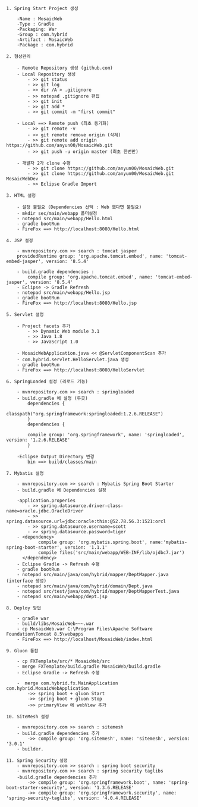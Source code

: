 	
	1. Spring Start Project 생성

		-Name : MosaicWeb
		-Type : Gradle
		-Packaging: War
		-Group : com.hybrid
		-Artifact : MosaicWeb
		-Package : com.hybrid
	
	2. 형상관리
		
		- Remote Repository 생성 (github.com)
		- Local Repository 생성
			- >> git status
			- >> git log
			- >> dir /A > .gitignore
			- >> notepad .gitignore 편집
			- >> git init
			- >> git add *
			- >> git commit -m "first commit"
		
		- Local ==> Remote push (최초 동기화)
			- >> git remote -v
			- >> git remote remove origin (삭제)
			- >> git remote add origin https://github.com/anyun00/MosaicWeb.git
			- >> git push -u origin master (최초 한번만)
		
		- 개발자 2가 clone 수행
			- >> git clone https://github.com/anyun00/MosaicWeb.git
			- >> git clone https://github.com/anyun00/MosaicWeb.git MosaicWebDev
			- >> Eclipse Gradle Import
			
	3. HTML 설정
		
		- 설정 불필요 (Dependencies 선택 : Web 했다면 불필요)
		- mkdir sec/main/webapp 폴더설정
		- notepad src/main/webapp/Hello.html
		- gradle bootRun
		- FireFox ==> http://localhost:8080/Hello.html
		
	4. JSP 설정
		
		- mvnrepository.com >> search : tomcat jasper
		providedRuntime group: 'org.apache.tomcat.embed', name: 'tomcat-embed-jasper', version: '8.5.4'
		
		- build.gradle dependencies : 
			compile group: 'org.apache.tomcat.embed', name: 'tomcat-embed-jasper', version: '8.5.4' 
		- Eclipse -> Gradle Refresh
		- notepad src/main/webapp/Hello.jsp
		- gradle bootRun
		- FireFox ==> http://localhost:8080/Hello.jsp
		
	5. Servlet 설정
		
		- Project facets 추가
			- >> Dynamic Web module 3.1
			- >> Java 1.8
			- >> JavaScript 1.0
			
		- MosaicWebApplication.java << @ServletComponentScan 추가
		- com.hybrid.servlet.HelloServlet.java 생성
		- gradle bootRun
		- FireFox ==> http://localhost:8080/HelloServlet
		
	6. SpringLoaded 설정 (리로드 기능)
		
		- mvnrepository.com >> search : springloaded
		- build.gradle 에 설정 (두곳)
			dependencies {
				classpath("org.springframework:springloaded:1.2.6.RELEASE")
			}
			dependencies {
			
			compile group: 'org.springframework', name: 'springloaded', version: '1.2.6.RELEASE'
			}
		
		-Eclipse Output Directory 변경
			bin ==> build/classes/main
	
	7. Mybatis 설정
	
		- mvnrepository.com >> search : Mybatis Spring Boot Starter
		- build.gradle 에 Dependencies 설정
		
		-application.properies
			- >> spring.datasource.driver-class-name=oracle.jdbc.OracleDriver
			- >> spring.datasource.url=jdbc:oracle:thin:@52.78.56.3:1521:orcl
			- >> spring.datasource.username=scott
			- >> spring.datasource.password=tiger
		- <dependency>
			    compile group: 'org.mybatis.spring.boot', name:'mybatis-spring-boot-starter', version: '1.1.1'
			    compile files('src/main/webapp/WEB-INF/lib/ojdbc7.jar')
		  </dependency>
		- Eclipse Gradle -> Refresh 수행
		- gradle bootRun
		- notepad src/main/java/com/hybrid/mapper/DeptMapper.java (interface 생성)
		- notepad src/main/java/com/hybrid/domain/Dept.java
		- notepad src/test/java/com/hybrid/mapper/DeptMapperTest.java
		- notepad src/main/webapp/dept.jsp	

	8. Deploy 방법
		
		- gradle war
		- build/libs/MosaicWeb~~~.war
		- cp MosaicWeb.war C:\Program Files\Apache Software Foundation\Tomcat 8.5\webapps
		- FireFox ==> http://localhost/MosaicWeb/index.html
		
	9. Gluon 통합
	
		- cp FXTemplate/src/* MosaicWeb/src
		- merge FXTemplate/build.gradle MosaicWeb/build.gradle
		- Eclipse Gradle -> Refresh 수행
		
		-  merge com.hybrid.fx.MainApplication com.hybrid.MosaicWebApplication
			->> spring boot + gluon Start
			->> spring boot + gluon Stop
			->> primaryView 에 webView 추가
			
	10. SiteMesh 설정
		
		- mvnrepository.com >> search : sitemesh
		- build.gradle dependencies 추가
			->>	compile group: 'org.sitemesh', name: 'sitemesh', version: '3.0.1'
		- builder.
				
	11. Spring Security 설정
		- mvnrepository.com >> search : spring boot security
		- mvnrepository.com >> search : spring security taglibs
		-build.gradle dependencies 추가
			->> compile group: 'org.springframework.boot', name: 'spring-boot-starter-security', version: '1.3.6.RELEASE'
			->> compile group: 'org.springframework.security', name: 'spring-security-taglibs', version: '4.0.4.RELEASE'
			
	
	
	
	
	
	
	
	
	
	
	
	 